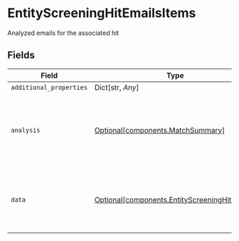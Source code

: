 # EntityScreeningHitEmailsItems

Analyzed emails for the associated hit


## Fields

| Field                                                                                                | Type                                                                                                 | Required                                                                                             | Description                                                                                          |
| ---------------------------------------------------------------------------------------------------- | ---------------------------------------------------------------------------------------------------- | ---------------------------------------------------------------------------------------------------- | ---------------------------------------------------------------------------------------------------- |
| `additional_properties`                                                                              | Dict[str, *Any*]                                                                                     | :heavy_minus_sign:                                                                                   | N/A                                                                                                  |
| `analysis`                                                                                           | [Optional[components.MatchSummary]](../../models/components/matchsummary.md)                         | :heavy_minus_sign:                                                                                   | Summary object reflecting the match result of the associated data                                    |
| `data`                                                                                               | [Optional[components.EntityScreeningHitEmails]](../../models/components/entityscreeninghitemails.md) | :heavy_minus_sign:                                                                                   | Email address information for the associated entity watchlist hit                                    |